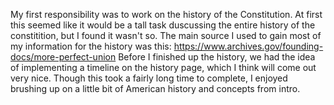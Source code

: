 My first responsibility was to work on the history of the Constitution.
At first this seemed like it would be a tall task duscussing the entire history of the constitition, but I found it wasn't so.
The main source I used to gain most of my information for the history was this: https://www.archives.gov/founding-docs/more-perfect-union
Before I finished up the history, we had the idea of implementing a timeline on the history page, which I think will come out very nice.
Though this took a fairly long time to complete, I enjoyed brushing up on a little bit of American history and concepts from intro.